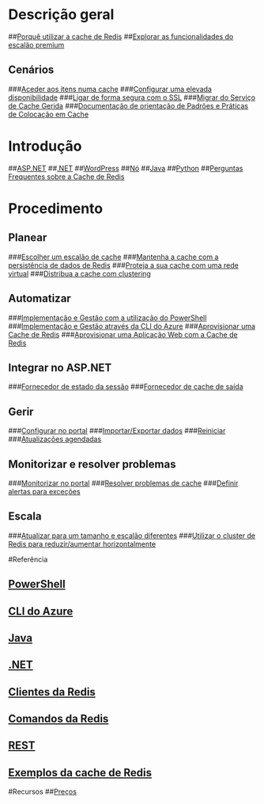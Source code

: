 # Descrição geral
##[Porquê utilizar a cache de Redis](https://azure.microsoft.com/services/cache/)
##[Explorar as funcionalidades do escalão premium](cache-premium-tier-intro.md)
## Cenários
###[Aceder aos itens numa cache](cache-dotnet-how-to-use-azure-redis-cache.md#add-and-retrieve-objects-from-the-cache)
###[Configurar uma elevada disponibilidade](https://azure.microsoft.com/pricing/details/cache/)
###[Ligar de forma segura com o SSL](cache-dotnet-how-to-use-azure-redis-cache.md#connect-to-the-cache)
###[Migrar do Serviço de Cache Gerida](cache-migrate-to-redis.md)
###[Documentação de orientação de Padrões e Práticas de Colocação em Cache](../best-practices-caching.md?toc=%2fazure%2fredis-cache%2ftoc.json)


# Introdução
##[ASP.NET](cache-web-app-howto.md)
##[.NET](cache-dotnet-how-to-use-azure-redis-cache.md)
##[WordPress](../app-service-web/web-sites-connect-to-redis-using-memcache-protocol.md?toc=%2fazure%2fredis-cache%2ftoc.json)
##[Nó](cache-nodejs-get-started.md)
##[Java](cache-java-get-started.md)
##[Python](cache-python-get-started.md)
##[Perguntas Frequentes sobre a Cache de Redis](cache-faq.md)

# Procedimento
## Planear
###[Escolher um escalão de cache](cache-faq.md#what-redis-cache-offering-and-size-should-i-use)
###[Mantenha a cache com a persistência de dados de Redis](cache-how-to-premium-persistence.md)
###[Proteja a sua cache com uma rede virtual](cache-how-to-premium-vnet.md)
###[Distribua a cache com clustering](cache-how-to-premium-clustering.md)
## Automatizar
###[Implementação e Gestão com a utilização do PowerShell](cache-howto-manage-redis-cache-powershell.md)
###[Implementação e Gestão através da CLI do Azure](cache-manage-cli.md)
###[Aprovisionar uma Cache de Redis](cache-redis-cache-arm-provision.md)
###[Aprovisionar uma Aplicação Web com a Cache de Redis](cache-web-app-arm-with-redis-cache-provision.md)
## Integrar no ASP.NET
###[Fornecedor de estado da sessão](cache-aspnet-session-state-provider.md)
###[Fornecedor de cache de saída](cache-aspnet-output-cache-provider.md)
## Gerir
###[Configurar no portal](cache-configure.md)
###[Importar/Exportar dados](cache-how-to-import-export-data.md)
###[Reiniciar](cache-administration.md#reboot)
###[Atualizações agendadas](cache-administration.md#schedule-updates)
## Monitorizar e resolver problemas
###[Monitorizar no portal](cache-how-to-monitor.md)
###[Resolver problemas de cache](cache-how-to-troubleshoot.md)
###[Definir alertas para exceções](cache-how-to-monitor.md#operations-and-alerts)
## Escala
###[Atualizar para um tamanho e escalão diferentes](cache-how-to-scale.md)
###[Utilizar o cluster de Redis para reduzir/aumentar horizontalmente](cache-how-to-premium-clustering.md)

#Referência
## [PowerShell](https://docs.microsoft.com/powershell/azureps-cmdlets-docs)
## [CLI do Azure](https://docs.microsoft.com/cli/azure/)
## [Java](https://docs.microsoft.com/java/api/)
## [.NET](https://docs.microsoft.com/dotnet/api/)
## [Clientes da Redis](http://redis.io/clients)
## [Comandos da Redis](http://redis.io/commands#)
## [REST](https://docs.microsoft.com/rest/api/redis/)
## [Exemplos da cache de Redis](cache-redis-samples.md)

#Recursos
##[Preços](https://azure.microsoft.com/pricing/details/cache/)



<!--HONumber=Nov16_HO4-->


